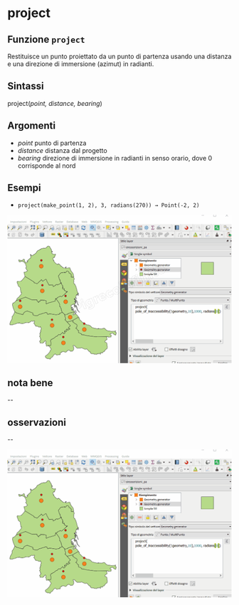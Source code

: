 # project

## Funzione `project`

Restituisce un punto proiettato da un punto di partenza usando una distanza e una direzione di immersione \(azimut\) in radianti.

## Sintassi

project\(_point, distance, bearing_\)

## Argomenti

* _point_ punto di partenza
* _distance_ distanza dal progetto
* _bearing_ direzione di immersione in radianti in senso orario, dove 0 corrisponde al nord

## Esempi

* `project(make_point(1, 2), 3, radians(270)) → Point(-2, 2)`

![](../../../.gitbook/assets/project1%20%281%29.png)

## nota bene

--

## osservazioni

--

![](../../../.gitbook/assets/project1%20%281%29.gif)

